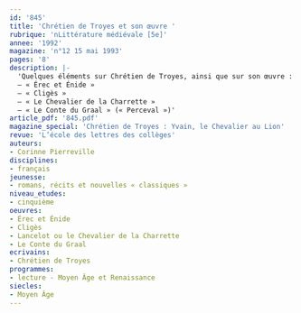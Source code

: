 ```yaml
---
id: '845'
title: 'Chrétien de Troyes et son œuvre '
rubrique: 'nLittérature médiévale [5e]'
annee: '1992'
magazine: 'n°12 15 mai 1993'
pages: '8'
description: |-
  'Quelques éléments sur Chrétien de Troyes, ainsi que sur son œuvre :
  – « Érec et Énide »
  – « Cligès »
  – « Le Chevalier de la Charrette »
  – « Le Conte du Graal » (« Perceval »)'
article_pdf: '845.pdf'
magazine_special: 'Chrétien de Troyes : Yvain, le Chevalier au Lion'
revue: 'L’école des lettres des collèges'
auteurs:
- Corinne Pierreville
disciplines:
- français
jeunesse:
- romans, récits et nouvelles « classiques »
niveau_etudes:
- cinquième
oeuvres:
- Érec et Énide
- Cligès
- Lancelot ou le Chevalier de la Charrette
- Le Conte du Graal
ecrivains:
- Chrétien de Troyes
programmes:
- lecture - Moyen Âge et Renaissance
siecles:
- Moyen Âge
---
```


